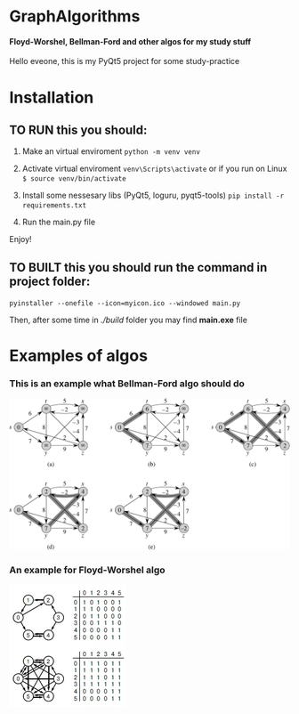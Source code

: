 # GraphAlgorithms
<h4>Floyd-Worshel, Bellman-Ford and other algos for my study stuff</h4>

Hello eveone, this is my PyQt5 project for some study-practice
# Installation 

## TO RUN this you should: 
1) Make an virtual enviroment 
   `python -m venv venv`
   
2) Activate virtual enviroment
   `venv\Scripts\activate`
   or if you run on Linux
   `$ source venv/bin/activate`
   
3) Install some nessesary libs (PyQt5, loguru, pyqt5-tools)
   `pip install -r requirements.txt`
   
3) Run the main.py file

Enjoy!

## TO BUILT this you should run the command in project folder:
   `pyinstaller --onefile --icon=myicon.ico --windowed main.py`
   
   Then, after some time in <i>./build</i> folder you may find <b>main.exe</b> file

# Examples of algos 

### This is an example what Bellman-Ford algo should do
![Example screenshot](./bellman-ford_example.jpg)

### An example for Floyd-Worshel algo
![Example screenshot](./example.jpg)
